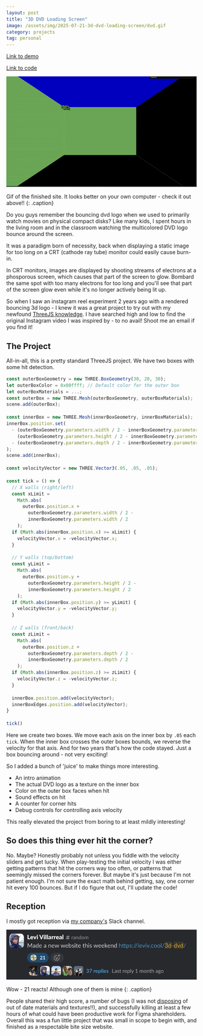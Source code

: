 ```yaml
---
layout: post
title: "3D DVD Loading Screen"
image: /assets/img/2025-07-21-3d-dvd-loading-screen/dvd.gif
category: projects
tag: personal
---
```



[Link to demo](https://leviv.cool/3d-dvd)

[Link to code](https://github.com/leviv/3d-dvd)

![dvd](/assets/img/2025-07-21-3d-dvd-loading-screen/dvd.gif)

Gif of the finished site. It looks better on your own computer - check it out above!!
{: .caption}


Do you guys remember the bouncing dvd logo when we used to primarily watch movies on physical compact disks? Like many kids, I spent hours in the living room and in the classroom watching the multicolored DVD logo bounce around the screen.

It was a paradigm born of necessity, back when displaying a static image for too long on a CRT (cathode ray tube) monitor could easily cause burn-in.

In CRT monitors, images are displayed by shooting streams of electrons at a phosporous screen, which causes that part of the screen to glow. Bombard the same spot with too many electrons for too long and you'll see that part of the screen glow even while it's no longer actively being lit up. 

So when I saw an instagram reel experiment 2 years ago with a rendered bouncing 3d logo - I knew it was a great project to try out with my newfound [ThreeJS knowledge](https://threejs-journey.com/). I have searched high and low to find the original Instagram video I was inspired by - to no avail! Shoot me an email if you find it!

## The Project

All-in-all, this is a pretty standard ThreeJS project. We have two boxes with some hit detection.

```javascript
const outerBoxGeometry = new THREE.BoxGeometry(30, 20, 30);
let outerBoxColor = 0x00ffff; // Default color for the outer box
let outerBoxMaterials = ...;
const outerBox = new THREE.Mesh(outerBoxGeometry, outerBoxMaterials);
scene.add(outerBox);

const innerBox = new THREE.Mesh(innerBoxGeometry, innerBoxMaterials);
innerBox.position.set(
  - (outerBoxGeometry.parameters.width / 2 - innerBoxGeometry.parameters.width / 2),   // X: left
    (outerBoxGeometry.parameters.height / 2 - innerBoxGeometry.parameters.height / 2), // Y: top
  - (outerBoxGeometry.parameters.depth / 2 - innerBoxGeometry.parameters.depth / 2)    // Z: front
);
scene.add(innerBox);

const velocityVector = new THREE.Vector3(.05, .05, .05);

const tick = () => {
  // X walls (right/left)
  const xLimit =
    Math.abs(
      outerBox.position.x +
        outerBoxGeometry.parameters.width / 2 -
        innerBoxGeometry.parameters.width / 2
    );
  if (Math.abs(innerBox.position.x) >= xLimit) {
    velocityVector.x = -velocityVector.x;
  }
  
  // Y walls (top/bottom)
  const yLimit =
    Math.abs(
      outerBox.position.y +
        outerBoxGeometry.parameters.height / 2 -
        innerBoxGeometry.parameters.height / 2
    );
  if (Math.abs(innerBox.position.y) >= yLimit) {
    velocityVector.y = -velocityVector.y;
  }
  
  // Z walls (front/back)
  const zLimit =
    Math.abs(
      outerBox.position.z +
        outerBoxGeometry.parameters.depth / 2 -
        innerBoxGeometry.parameters.depth / 2
    );
  if (Math.abs(innerBox.position.z) >= zLimit) {
    velocityVector.z = -velocityVector.z;
  }
  
  innerBox.position.add(velocityVector);
  innerBoxEdges.position.add(velocityVector);
}

tick()
```

Here we create two boxes.  We move each axis on the inner box by `.05` each `tick`. When the inner box crosses the outer boxes bounds, we reverse the velocity for that axis. And for two years that's how the code stayed. Just a box bouncing around - not very exciting!

So I added a bunch of 'juice' to make things more interesting.

- An intro animation
- The actual DVD logo as a texture on the inner box
- Color on the outer box faces when hit
- Sound effects on hit
- A counter for corner hits
- Debug controls for controlling axis velocity

This really elevated the project from boring to at least mildly interesting! 

## So does this thing ever hit the corner?

No. Maybe? Honestly probably not unless you fiddle with the velocity sliders and get lucky. When play-testing the initial velocity I was either getting patterns that hit the corners way too often, or patterns that seemingly missed the corners forever. But maybe it's just because I'm not patient enough. I'm not sure the exact math behind getting, say, one corner hit every 100 bounces. But if I do figure that out, I'll update the code!

## Reception

I mostly got reception via [my company's](http://figma.com/) Slack channel.

![slack](/assets/img/2025-07-21-3d-dvd-loading-screen/slack.png)

Wow - 21 reacts! Although one of them is mine
{: .caption}

People shared their high score, a number of bugs (I was not [disposing](https://threejs.org/docs/#api/en/materials/Material.dispose) of out of date materials and textures!!), and successfully killing at least a few hours of what could have been productive work for Figma shareholders. Overall this was a fun little project that was small in scope to begin with, and finished as a respectable bite size website.
